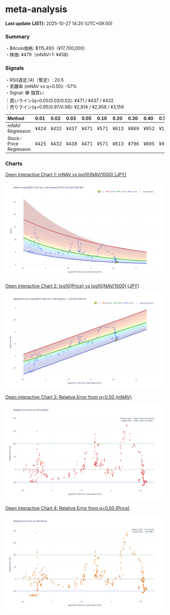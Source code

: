 # meta-analysis


<!--REPORT:START-->
**Last update (JST):** 2025-10-27 14:20 (UTC+09:00)

### Summary
・Bitcoin価格: $115,493（¥17,700,000）  
・株価: ¥479（mNAV=1: ¥458）

### Signals
・RSI(週足,14)（暫定）: 20.5  
・乖離率 (mNAV vs q=0.50): -57%  
・Signal: 🟣 強買い  
｜買いライン(q=0.05/0.03/0.02): ¥471 / ¥437 / ¥432  
｜売りライン(q=0.95/0.97/0.98): ¥2,814 / ¥2,958 / ¥3,159

| Method                 | 0.01   | 0.02   | 0.03   | 0.05   | 0.10   | 0.20   | 0.30   | 0.40   | 0.50   | 0.60   | 0.70   | 0.80   | 0.90   | 0.95   | 0.97   | 0.98   | 0.99   |
|:-----------------------|:-------|:-------|:-------|:-------|:-------|:-------|:-------|:-------|:-------|:-------|:-------|:-------|:-------|:-------|:-------|:-------|:-------|
| mNAV Regression        | ¥424   | ¥432   | ¥437   | ¥471   | ¥571   | ¥613   | ¥869   | ¥952   | ¥1,088 | ¥1,297 | ¥1,441 | ¥1,840 | ¥2,516 | ¥2,814 | ¥2,958 | ¥3,159 | ¥3,162 |
| Stock-Price Regression | ¥425   | ¥432   | ¥438   | ¥471   | ¥571   | ¥613   | ¥796   | ¥895   | ¥972   | ¥1,163 | ¥1,323 | ¥1,763 | ¥2,290 | ¥2,490 | ¥2,606 | ¥2,860 | ¥2,878 |

### Charts
[Open interactive Chart 1: mNAV vs log10(NAV/1000) [JPY]](https://tkzm240.github.io/meta-analysis/fig1.html)

![fig1](assets/fig1.png)

[Open interactive Chart 2: log10(Price) vs log10(NAV/1000) [JPY]](https://tkzm240.github.io/meta-analysis/fig2.html)

![fig2](assets/fig2.png)

[Open interactive Chart 3: Relative Error from q=0.50 (mNAV)](https://tkzm240.github.io/meta-analysis/fig3.html)

![fig3](assets/fig3.png)

[Open interactive Chart 4: Relative Error from q=0.50 (Price)](https://tkzm240.github.io/meta-analysis/fig4.html)

![fig4](assets/fig4.png)
<!--REPORT:END-->
